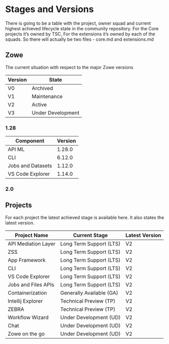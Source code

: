 # Stages and Versions

There is going to be a table with the project, owner squad and current highest achieved lifecycle state in the community repository. For the Core projects it’s owned by TSC, For the extensions it’s owned by each of the squads. So there will actually be two files - core.md and extensions.md

## Zowe

The current situation with respect to the major Zowe versions

| Version | State |
|---------|-------|
| V0 | Archived          |
| V1 | Maintenance       |
| V2 | Active            |
| V3 | Under Development |

### 1.28

| Component | Version |
|-----------|---------|
| API ML | 1.28.0 |
| CLI   | 6.12.0 |
| Jobs and Datasets | 1.12.0 |
| VS Code Explorer | 1.14.0 | 

### 2.0

## Projects

For each project the latest achieved stage is available here. It also states the latest version. 

| Project Name        | Current Stage           | Latest Version |
|---------------------|-------------------------|----------------|
| API Mediation Layer | Long Term Support (LTS)  | V2            |
| ZSS                 | Long Term Support (LTS)  | V2            |
| App Framework       | Long Term Support (LTS)  | V2            |
| CLI                 | Long Term Support (LTS)  | V2            |
| VS Code Explorer    | Long Term Support (LTS)  | V2            |
| Jobs and Files APIs | Long Term Support (LTS)  | V2            |
| Containerization    | Generally Available (GA) | V2            |
| Intellij Explorer   | Technical Preview (TP)   | V2            |
| ZEBRA               | Technical Preview (TP)   | V2            |
| Workflow Wizard     | Under Development (UD)   | V2            |
| Chat                | Under Development (UD)   | V2            |
| Zowe on the go      | Under Development (UD)   | V2            |
